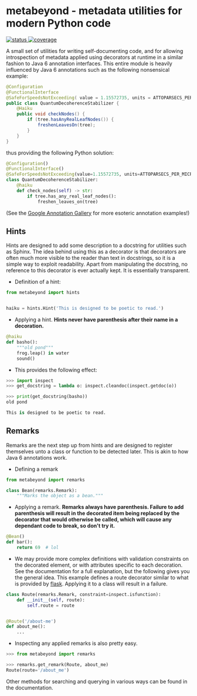 # metabeyond - metadata utilities for modern Python code

[
    ![status](https://gitlab.com/flitt3r/metabeyond/badges/master/pipeline.svg)
    ![coverage](https://gitlab.com/flitt3r/metabeyond/badges/master/coverage.svg)
](https://gitlab.com/flitt3r/metabeyond/pipelines)

A small set of utilities for writing self-documenting code, and for allowing introspection of metadata applied 
using decorators at runtime in a similar fashion to Java 6 annotation interfaces. This entire module is heavily
influenced by Java 6 annotations such as the following nonsensical example:

```java
@Configuration
@FunctionalInterface
@SafeForSpeedsNotExceeding( value = 1.15572735, units = ATTOPARSECS_PER_MICROFORTNIGHT) 
public class QuantumDecoherenceStabilizer {
    @Haiku 
    public void checkNodes() { 
        if (tree.hasAnyRealLeafNodes()) { 
            freshenLeavesOn(tree); 
        } 
    }
}
```

thus providing the following Python solution:

```python
@Configuration()
@FunctionalInterface()
@SafeForSpeedsNotExceeding(value=1.15572735, units=ATTOPARSECS_PER_MICROFORTNIGHT)
class QuantumDecoherenceStabilizer:
    @haiku
    def check_nodes(self) -> str:
        if tree.has_any_real_leaf_nodes():
            freshen_leaves_on(tree)
```

(See the [Google Annotation Gallery](https://code.google.com/archive/p/gag/) for more esoteric annotation examples!) 

## Hints

Hints are designed to add some description to a docstring for utilities such as Sphinx. The idea behind using
this as a decorator is that decorators are often much more visible to the reader than text in docstrings, so 
it is a simple way to exploit readability. Apart from manipulating the docstring, no reference to this decorator
is ever actually kept. It is essentially transparent.

- Definition of a hint:

```python
from metabeyond import hints


haiku = hints.Hint('This is designed to be poetic to read.')
```

- Applying a hint. **Hints never have parenthesis after their name in a decoration.**

```python
@haiku
def basho():
    """old pond"""
    frog.leap() in water
    sound()
```

- This provides the following effect:

```python
>>> import inspect
>>> get_docstring = lambda o: inspect.cleandoc(inspect.getdoc(o))

>>> print(get_docstring(basho))
old pond

This is designed to be poetic to read.
```

## Remarks

Remarks are the next step up from hints and are designed to register themselves unto a class or function to be detected
later. This is akin to how Java 6 annotations work.

- Defining a remark

```python
from metabeyond import remarks

class Bean(remarks.Remark):
    """Marks the object as a bean."""
```

- Applying a remark. **Remarks always have parenthesis. Failure to add parenthesis will result in the decorated item
  being replaced by the decorator that would otherwise be called, which will cause any dependant code to break, so don't
  try it.**

```python
@Bean()
def bar():
    return 69  # lol
```

- We may provide more complex definitions with validation constraints on the decorated element, or with
  attributes specific to each decoration. See the documentation for a full explanation, but the following gives you
  the general idea. This example defines a route decorator similar to what is provided by 
  [flask](http://flask.pocoo.org/). Applying it to a class will result in a failure. 
  
```python
class Route(remarks.Remark, constraint=inspect.isfunction):
    def __init__(self, route):
        self.route = route


@Route('/about-me')
def about_me():
    ...
```

- Inspecting any applied remarks is also pretty easy.

```python
>>> from metabeyond import remarks

>>> remarks.get_remark(Route, about_me)
Route(route='/about_me')
```

Other methods for searching and querying in various ways can be found in the documentation.

